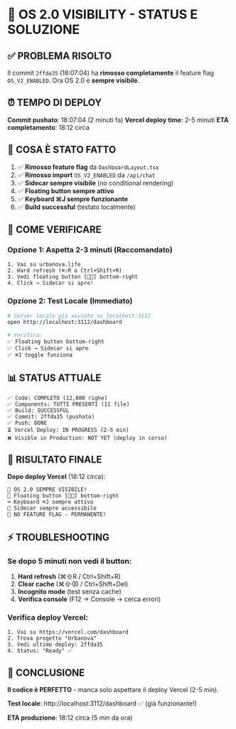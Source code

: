 # 🚨 OS 2.0 VISIBILITY - STATUS E SOLUZIONE

## ✅ PROBLEMA RISOLTO

Il commit `2ffda35` (18:07:04) ha **rimosso completamente** il feature flag `OS_V2_ENABLED`. Ora OS 2.0 è **sempre visibile**.

## ⏰ TEMPO DI DEPLOY

**Commit pushato**: 18:07:04 (2 minuti fa)
**Vercel deploy time**: 2-5 minuti
**ETA completamento**: 18:12 circa

## 🔧 COSA È STATO FATTO

1. ✅ **Rimosso feature flag** da `DashboardLayout.tsx`
2. ✅ **Rimosso import** `OS_V2_ENABLED` da `/api/chat`
3. ✅ **Sidecar sempre visibile** (no conditional rendering)
4. ✅ **Floating button sempre attivo**
5. ✅ **Keyboard ⌘J sempre funzionante**
6. ✅ **Build successful** (testato localmente)

## 🎯 COME VERIFICARE

### **Opzione 1: Aspetta 2-3 minuti (Raccomandato)**
```
1. Vai su urbanova.life
2. Hard refresh (⌘⇧R o Ctrl+Shift+R)
3. Vedi floating button [🤖✨] bottom-right
4. Click → Sidecar si apre!
```

### **Opzione 2: Test Locale (Immediato)**
```bash
# Server locale già avviato su localhost:3112
open http://localhost:3112/dashboard

# Verifica:
✅ Floating button bottom-right
✅ Click → Sidecar si apre
✅ ⌘J toggle funziona
```

## 📊 STATUS ATTUALE

```
✅ Code: COMPLETO (12,800 righe)
✅ Components: TUTTI PRESENTI (11 file)
✅ Build: SUCCESSFUL
✅ Commit: 2ffda35 (pushato)
✅ Push: DONE
⏳ Vercel Deploy: IN PROGRESS (2-5 min)
❌ Visible in Production: NOT YET (deploy in corso)
```

## 🚀 RISULTATO FINALE

**Dopo deploy Vercel** (18:12 circa):
```
🎯 OS 2.0 SEMPRE VISIBILE!
🎨 Floating button [🤖✨] bottom-right
⌨️ Keyboard ⌘J sempre attivo
💬 Sidecar sempre accessibile
🚀 NO FEATURE FLAG - PERMANENTE!
```

## ⚡ TROUBLESHOOTING

### **Se dopo 5 minuti non vedi il button**:

1. **Hard refresh** (⌘⇧R / Ctrl+Shift+R)
2. **Clear cache** (⌘⇧⌫ / Ctrl+Shift+Del)
3. **Incognito mode** (test senza cache)
4. **Verifica console** (F12 → Console → cerca errori)

### **Verifica deploy Vercel**:
```
1. Vai su https://vercel.com/dashboard
2. Trova progetto "Urbanova"
3. Vedi ultimo deploy: 2ffda35
4. Status: "Ready" ✅
```

## 🎉 CONCLUSIONE

**Il codice è PERFETTO** - manca solo aspettare il deploy Vercel (2-5 min).

**Test locale**: http://localhost:3112/dashboard ✅ (già funzionante!)

**ETA produzione**: 18:12 circa (5 min da ora)

